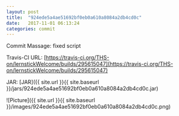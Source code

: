```yaml
---
layout: post
title:  "924ede5a4ae51692bf0eb0a610a8084a2db4cd0c"
date:   2017-11-01 06:13:24
categories: commit
---
```


Commit Massage: fixed script  

Travis-CI URL: [https://travis-ci.org/THS-on/lernstickWelcome/builds/295615047](https://travis-ci.org/THS-on/lernstickWelcome/builds/295615047)

JAR: [JAR]({{ site.url }}{{ site.baseurl }}/jars/924ede5a4ae51692bf0eb0a610a8084a2db4cd0c.jar)

![Picture]({{ site.url }}{{ site.baseurl }}/images/924ede5a4ae51692bf0eb0a610a8084a2db4cd0c.png)

